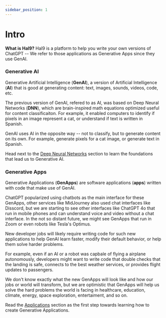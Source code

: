 ```yaml
---
sidebar_position: 1
---
```


# Intro

**What is Hal9?** Hal9 is a platform to help you write your own versions of ChatGPT -- We refer to those applications as Generative Apps since they use GenAI.

### Generative AI

Generative Artificial Intelligence (**GenAI**), a version of Artificial Intelligence (**AI**) that is good at generating content: text, images, sounds, videos, code, etc.

The previous version of GenAI, refered to as AI, was based on Deep Neural Networks (**DNN**), which are brain-inspired math equations optimized useful for content classificaiton. For example, it enabled computers to identify if pixels in an image represent a cat, or understand if text is written in Spanish.

GenAI uses AI in the opposite way -- not to classify, but to generate content on its own. For example, generate pixels for a cat image, or generate text in Spanish.

Head next to the [Deep Neural Networks](genai/dnn) section to learn the foundations that lead us to Generative AI.

### Generative Apps

Generative Applications (**GenApps**) are software applications (**apps**) written with code that make use of GenAI.

ChatGPT popularized using chatbots as the main interface for these GenApps, other services like MidJourney also used chat interfaces like Disscord, but we are starting to see other interfaces like ChatGPT 4o that run in mobile phones and can understand voice and video without a chat interface. In the not so distant future, we might see GenApps that run in Zoom or even robots like Tesla's Optimus.

New developer jobs will likely require writing code for such new applications to help GenAI learn faster, modify their default behavior, or help them solve harder problems.

For example, even if an AI or a robot was capbale of flying a airplane autonomously, developers might want to write code that double checks that the landing is safe, connects to the best weather services, or provides flight updates to passengers.

We don't know exactly what the new GenApps will look like and how our jobs or world will transform, but we are optimistic that GenApps will help us solve the hard problems the world is facing in healthcare, education, climate, energy, space exploration, entertaiment, and so on.

Read the [Applications](genapps/apps) section as the first step towards learning how to create Generative Applications.

